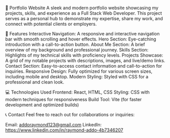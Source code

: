
🌟 Portfolio Website
A sleek and modern portfolio website showcasing my projects, skills, and experience as a Full Stack Web Developer. This project serves as a personal hub to demonstrate my expertise, share my work, and connect with potential clients or employers.


🚀 Features
Interactive Navigation: A responsive and interactive navigation bar with smooth scrolling and hover effects.
Hero Section: Eye-catching introduction with a call-to-action button.
About Me Section: A brief overview of my background and professional journey.
Skills Section: Highlights of my technical skills with proficiency levels.
Projects Showcase: A grid of my notable projects with descriptions, images, and live/demo links.
Contact Section: Easy-to-access contact information and call-to-action for inquiries.
Responsive Design: Fully optimized for various screen sizes, including mobile and desktop.
Modern Styling: Styled with CSS for a professional and clean look.

💻 Technologies Used
Frontend: React, HTML, CSS
Styling: CSS with modern techniques for responsiveness
Build Tool: Vite (for faster development and optimized builds)

📞 Contact
Feel free to reach out for collaborations or inquiries:

Email: addoraymond123@gmail.com
LinkedIn: https://www.linkedin.com/in/raymond-addo-4b7346207
